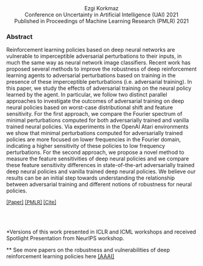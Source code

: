 <head>
  <meta name="keywords" content="adversarial, deep reinforcement learning, MDP, adversarial attacks, robust RL, safe RL, DeepRL, DRL, adversarial policies, robust reinforcement learning, AI safety, AI security, machine learning safety, adversarial machine learning, reinforcement learning, ML safety, ML security, adversarial reinforcement learning, robust reinforcement learning, adversarial RL, safe reinforcement learning, RL security, reinforcement learning security explainability, interpretability, AI alignment, machine learning explainability, ML interpretability, ">
</head>


<div align="center">
  Ezgi Korkmaz  <br />
  Conference on Uncertainty in Artificial Intelligence (UAI) 2021 <br />
  Published in Proceedings of Machine Learning Research (PMLR) 2021
  </div>


### Abstract



Reinforcement learning policies based on deep neural networks are vulnerable to imperceptible adversarial perturbations to their inputs, in much the same way as neural network image classifiers. Recent work has proposed several methods to improve the robustness of deep reinforcement learning agents to adversarial perturbations based on training in the presence of these imperceptible perturbations (i.e. adversarial training). In this paper, we study the effects of adversarial training on the neural policy learned by the agent. In particular, we follow two distinct parallel approaches to investigate the outcomes of adversarial training on deep neural policies based on worst-case distributional shift and feature sensitivity. For the first approach, we compare the Fourier spectrum of minimal perturbations computed for both adversarially trained and vanilla trained neural policies. Via experiments in the OpenAI Atari environments we show that minimal perturbations computed for adversarially trained policies are more focused on lower frequencies in the Fourier domain, indicating a higher sensitivity of these policies to low frequency perturbations. For the second approach, we propose a novel method to measure the feature sensitivities of deep neural policies and we compare these feature sensitivity differences in state-of-the-art adversarially trained deep neural policies and vanilla trained deep neural policies. We believe our results can be an initial step towards understanding the relationship between adversarial training and different notions of robustness for neural policies.


<font size="2"> [[Paper]](https://proceedings.mlr.press/v161/korkmaz21a/korkmaz21a.pdf)   [[PMLR]](https://proceedings.mlr.press/v161/korkmaz21a.html)  [[Cite]](ekuaibibtex.html) </font>


<br />
<br />

*Versions of this work presented in ICLR and ICML workshops and received Spotlight Presentation from NeurIPS workshop. 

** See more papers on the robustness and vulnerabilities of deep reinforcement learning policies here [[AAAI]](https://adversarialreinforcementlearning.github.io/)




